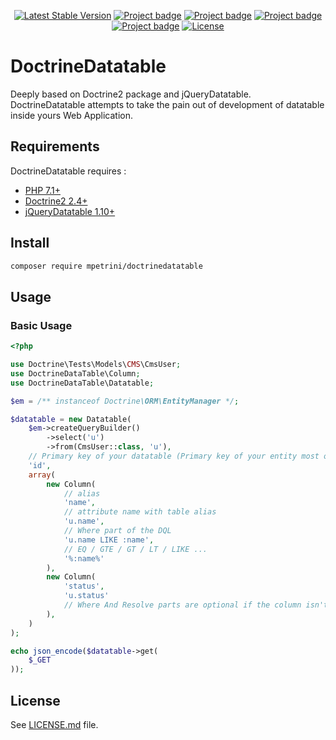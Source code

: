 <p align="center">
<a href="https://packagist.org/packages/mpetrini/doctrinedatatable"><img src="https://poser.pugx.org/mpetrini/doctrinedatatable/v/stable.svg" alt="Latest Stable Version"></a>
<a class="append-right-8" href="https://codeclimate.com/github/mathieupetrini/doctrinedatatable/maintainability" rel="noopener noreferrer" target="_blank"><img alt="Project badge" aria-hidden="true" class="project-badge" src="https://api.codeclimate.com/v1/badges/2610efbb2a769e72c4e8/maintainability"></a>
<a class="append-right-8" href="https://scrutinizer-ci.com/g/mathieupetrini/doctrinedatatable" rel="noopener noreferrer" target="_blank"><img alt="Project badge" aria-hidden="true" class="project-badge" src="https://scrutinizer-ci.com/g/mathieupetrini/doctrinedatatable/badges/quality-score.png?b=master"></a>
<a class="append-right-8" href="https://gitlab.com/mpetrini/doctrinedatatable" rel="noopener noreferrer" target="_blank"><img alt="Project badge" aria-hidden="true" class="project-badge" src="https://gitlab.com/mpetrini/doctrinedatatable/badges/master/coverage.svg"></a>
<a class="append-right-8" href="https://gitlab.com/mpetrini/doctrinedatatable" rel="noopener noreferrer" target="_blank"><img alt="Project badge" aria-hidden="true" class="project-badge" src="https://gitlab.com/mpetrini/doctrinedatatable/badges/master/pipeline.svg"></a>
<a href="https://packagist.org/packages/mpetrini/doctrinedatatable"><img src="https://poser.pugx.org/mpetrini/doctrinedatatable/license.svg" alt="License"></a>
</p>

# DoctrineDatatable

Deeply based on Doctrine2 package and jQueryDatatable. DoctrineDatatable attempts to take the pain out of development of 
datatable inside yours Web Application.


## Requirements

DoctrineDatatable requires : 

* <a href="http://php.net/">PHP 7.1+</a>
* <a href="https://github.com/doctrine/doctrine2">Doctrine2 2.4+</a>
* <a href="https://github.com/DataTables/DataTables">jQueryDatatable 1.10+</a>

## Install

```bash
composer require mpetrini/doctrinedatatable
```

## Usage

### Basic Usage

```php
<?php

use Doctrine\Tests\Models\CMS\CmsUser;
use DoctrineDataTable\Column;
use DoctrineDataTable\Datatable;

$em = /** instanceof Doctrine\ORM\EntityManager */;

$datatable = new Datatable(
    $em->createQueryBuilder()
        ->select('u')
        ->from(CmsUser::class, 'u'),
    // Primary key of your datatable (Primary key of your entity most of the time)
    'id',
    array(
        new Column(
            // alias
            'name',
            // attribute name with table alias
            'u.name',
            // Where part of the DQL
            'u.name LIKE :name',
            // EQ / GTE / GT / LT / LIKE ...
            '%:name%'
        ),
        new Column(
            'status',
            'u.status'
            // Where And Resolve parts are optional if the column isn't filtered
        ),
    )
);

echo json_encode($datatable->get(
    $_GET
));
```

## License

See <a href="https://gitlab.com/mpetrini/doctrinedatatable/blob/master/LICENSE">LICENSE.md</a> file.
